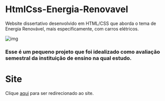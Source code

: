 # HtmlCss-Energia-Renovavel
Website dissertativo desenvolvido em HTML/CSS que aborda o tema de Energia Renovável, mais especificamente, com carros elétricos. 

![img](https://i.imgur.com/uOklN1E.png)

### Esse é um pequeno projeto que foi idealizado como avaliação semestral da instituição de ensino na qual estudo.

# Site
Clique <a href="https://edudu4.github.io/HtmlCss-Energia-Renovavel.io/index.html">aqui</a> para ser redirecionado ao site.

